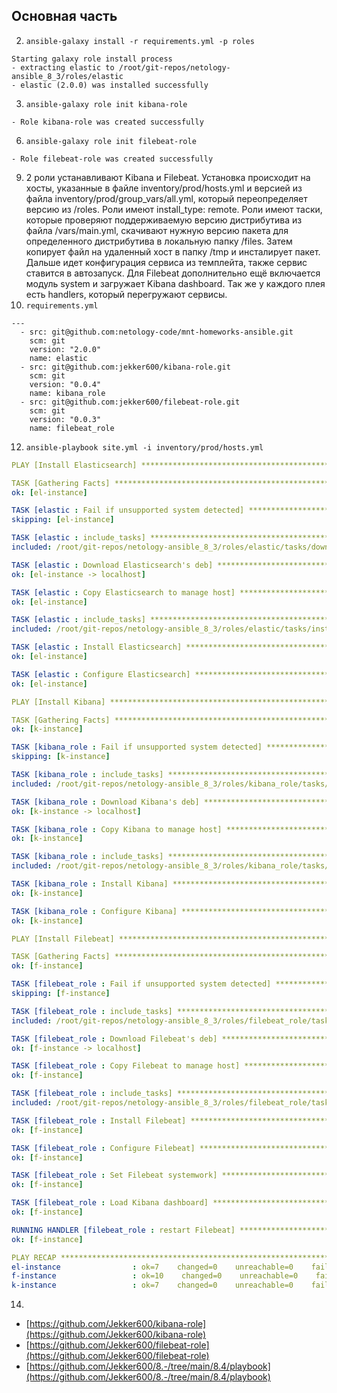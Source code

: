 ## Основная часть

2. `ansible-galaxy install -r requirements.yml -p roles`
```
Starting galaxy role install process
- extracting elastic to /root/git-repos/netology-ansible_8_3/roles/elastic
- elastic (2.0.0) was installed successfully
```
3. `ansible-galaxy role init kibana-role`
```
- Role kibana-role was created successfully
```
6. `ansible-galaxy role init filebeat-role`
```
- Role filebeat-role was created successfully
```
9. 2 роли устанавливают Kibana и Filebeat. Установка происходит на хосты, указанные в файле inventory/prod/hosts.yml и версией из файла inventory/prod/group_vars/all.yml, который переопределяет версию из /roles. Роли имеют install_type: remote. Роли имеют таски, которые проверяют поддерживаемую версию дистрибутива из файла /vars/main.yml, скачивают нужную версию пакета для определенного дистрибутива в локальную папку /files. Затем копирует файл на удаленный хост в папку /tmp и инсталирует пакет. Дальше идет конфигурация сервиса из темплейта, также сервис ставится в автозапуск. Для Filebeat дополнительно ещё включается модуль system и загружает Kibana dashboard. Так же у каждого плея есть handlers, который перегружают сервисы.
10. `requirements.yml`
```
---
  - src: git@github.com:netology-code/mnt-homeworks-ansible.git
    scm: git
    version: "2.0.0"
    name: elastic
  - src: git@github.com:jekker600/kibana-role.git
    scm: git
    version: "0.0.4"
    name: kibana_role
  - src: git@github.com:jekker600/filebeat-role.git
    scm: git
    version: "0.0.3"
    name: filebeat_role      
```
12. `ansible-playbook site.yml -i inventory/prod/hosts.yml`
```yml
PLAY [Install Elasticsearch] ******************************************************************************************************

TASK [Gathering Facts] ************************************************************************************************************
ok: [el-instance]

TASK [elastic : Fail if unsupported system detected] ******************************************************************************
skipping: [el-instance]

TASK [elastic : include_tasks] ****************************************************************************************************
included: /root/git-repos/netology-ansible_8_3/roles/elastic/tasks/download_apt.yml for el-instance

TASK [elastic : Download Elasticsearch's deb] *************************************************************************************
ok: [el-instance -> localhost]

TASK [elastic : Copy Elasticsearch to manage host] ********************************************************************************
ok: [el-instance]

TASK [elastic : include_tasks] ****************************************************************************************************
included: /root/git-repos/netology-ansible_8_3/roles/elastic/tasks/install_apt.yml for el-instance

TASK [elastic : Install Elasticsearch] ********************************************************************************************
ok: [el-instance]

TASK [elastic : Configure Elasticsearch] ******************************************************************************************
ok: [el-instance]

PLAY [Install Kibana] *************************************************************************************************************

TASK [Gathering Facts] ************************************************************************************************************
ok: [k-instance]

TASK [kibana_role : Fail if unsupported system detected] **************************************************************************
skipping: [k-instance]

TASK [kibana_role : include_tasks] ************************************************************************************************
included: /root/git-repos/netology-ansible_8_3/roles/kibana_role/tasks/download_apt.yml for k-instance

TASK [kibana_role : Download Kibana's deb] ****************************************************************************************
ok: [k-instance -> localhost]

TASK [kibana_role : Copy Kibana to manage host] ***********************************************************************************
ok: [k-instance]

TASK [kibana_role : include_tasks] ************************************************************************************************
included: /root/git-repos/netology-ansible_8_3/roles/kibana_role/tasks/install_apt.yml for k-instance

TASK [kibana_role : Install Kibana] ***********************************************************************************************
ok: [k-instance]

TASK [kibana_role : Configure Kibana] *********************************************************************************************
ok: [k-instance]

PLAY [Install Filebeat] ***********************************************************************************************************

TASK [Gathering Facts] ************************************************************************************************************
ok: [f-instance]

TASK [filebeat_role : Fail if unsupported system detected] ************************************************************************
skipping: [f-instance]

TASK [filebeat_role : include_tasks] **********************************************************************************************
included: /root/git-repos/netology-ansible_8_3/roles/filebeat_role/tasks/download_apt.yml for f-instance

TASK [filebeat_role : Download Filebeat's deb] ************************************************************************************
ok: [f-instance -> localhost]

TASK [filebeat_role : Copy Filebeat to manage host] *******************************************************************************
ok: [f-instance]

TASK [filebeat_role : include_tasks] **********************************************************************************************
included: /root/git-repos/netology-ansible_8_3/roles/filebeat_role/tasks/install_apt.yml for f-instance

TASK [filebeat_role : Install Filebeat] *******************************************************************************************
ok: [f-instance]

TASK [filebeat_role : Configure Filebeat] *****************************************************************************************
ok: [f-instance]

TASK [filebeat_role : Set Filebeat systemwork] ************************************************************************************
ok: [f-instance]

TASK [filebeat_role : Load Kibana dashboard] **************************************************************************************
ok: [f-instance]

RUNNING HANDLER [filebeat_role : restart Filebeat] ********************************************************************************
ok: [f-instance]

PLAY RECAP ************************************************************************************************************************
el-instance                : ok=7    changed=0    unreachable=0    failed=0    skipped=1    rescued=0    ignored=0
f-instance                 : ok=10    changed=0    unreachable=0    failed=0    skipped=1    rescued=0    ignored=0
k-instance                 : ok=7    changed=0    unreachable=0    failed=0    skipped=1    rescued=0    ignored=0
```
14.
- [https://github.com/Jekker600/kibana-role](https://github.com/Jekker600/kibana-role)
- [https://github.com/Jekker600/filebeat-role](https://github.com/Jekker600/filebeat-role)
- [https://github.com/Jekker600/8.-/tree/main/8.4/playbook](https://github.com/Jekker600/8.-/tree/main/8.4/playbook)
